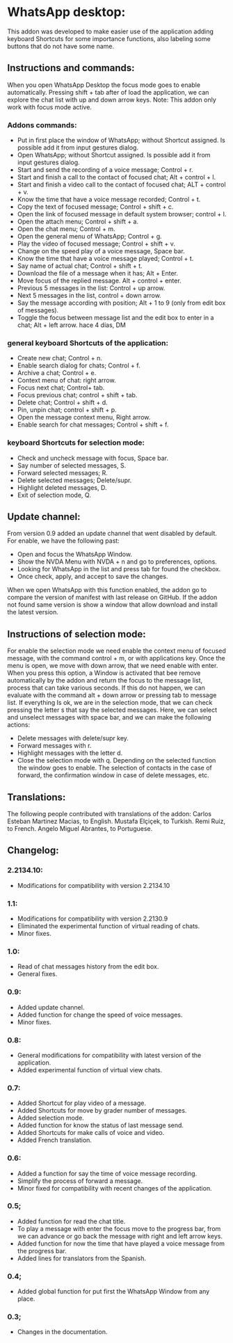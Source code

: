 # WhatsApp desktop:
This addon was developed to make easier use of the application adding keyboard Shortcuts for some importance functions, also labeling some buttons that do not have some name.

## Instructions and commands:
When you open WhatsApp Desktop the focus mode goes to enable automatically. Pressing shift + tab after of load the application, we can explore the chat list with up and down arrow keys.
Note: This addon only work with focus mode active.

### Addons commands:

* Put in first place the window of WhatsApp; without Shortcut assigned. Is possible add it from input gestures dialog.
* Open WhatsApp; without Shortcut assigned. Is possible add it from input gestures dialog.
* Start and send the recording of a voice message; Control + r.
* Start and finish a call to the contact of focused chat; Alt + control + l.
* Start and finish a video call to the contact of focused chat; ALT + control + v.
* Know the time that have a voice message recorded; Control + t.
* Copy the text of focused message; Control + shift + c.
* Open the link of focused message in default system browser; control + l.
* Open the attach menu; Control + shift + a.
* Open the chat menu; Control + m.
* Open the general menu of WhatsApp; Control + g.
* Play the video of focused message; Control + shift + v.
* Change on the speed play of a voice message, Space bar.
* Know the time that have a voice message played; Control + t.
* Say name of actual chat; Control + shift + t.
* Download the file of a message when it has; Alt + Enter.
* Move focus of the replied message. Alt + control + enter.
* Previous 5 messages in the list: Control + up arrow.
* Next 5 messages in the list, control + down arrow.
* Say the message according with position; Alt + 1 to 9 (only from edit box of messages).
* Toggle the focus between message list and the edit box to enter in a chat; Alt + left arrow. hace 4 días,  DM

### general keyboard Shortcuts of the application:

* Create new chat; Control + n.
* Enable search dialog for chats; Control + f.
* Archive a chat; Control + e.
* Context menu of chat: right arrow.
* Focus next chat; Control+ tab.
* Focus previous chat; control + shift + tab.
* Delete chat; Control + shift + d.
* Pin, unpin chat; control + shift + p.
* Open the message context menu, Right arrow.
* Enable search for chat messages; Control + shift + f.

### keyboard Shortcuts for selection mode:

* Check and uncheck message with focus, Space bar.
* Say number of selected messages, S.
* Forward selected messages; R.
* Delete selected messages; Delete/supr.
* Highlight deleted messages, D.
* Exit of selection mode, Q.

## Update channel:
From version 0.9 added an update channel that went disabled by default.
For enable, we have the following past:
* Open and focus the WhatsApp Window.
* Show the NVDA Menu with NVDA + n and go to preferences, options.
* Looking for WhatsApp in the list and press tab for found the checkbox.
* Once check, apply, and accept to save the changes.

When we open WhatsApp with this function enabled, the addon go to compare the version of manifest with last release on GitHub. If the addon not found same version is show a window that allow download and install the latest version.

## Instructions of selection mode:
For enable the selection mode we need enable the context menu of focused message, with the command control + m, or with applications key.
Once the menu is open, we move with down arrow, that we need enable with enter.
When you press this option, a Window is activated that bee remove automatically by the addon and return the focus to the message list, process that can take various seconds. If this do not happen, we can evaluate with the command alt + down arrow or pressing tab to message list.
If everything Is ok, we are in the selection mode, that we can check pressing the letter s that say the selected messages.
Here, we can select and unselect messages with space bar, and we can make the following actions:
* Delete messages with delete/supr key.
* Forward messages with r.
* Highlight messages with the letter d.
* Close the selection mode with q.
Depending on the selected function the window goes to enable. The selection of contacts in the case of forward, the confirmation window in case of delete messages, etc.

## Translations:
The following people contributed with translations of the addon:
	Carlos Esteban Martinez Macias, to English.
	Mustafa Elçiçek, to Turkish.
	Remi Ruiz, to French.
	Angelo Miguel Abrantes, to Portuguese.
	
## Changelog:
### 2.2134.10:

* Modifications for compatibility with version 2.2134.10

### 1.1:

* Modifications for compatibility with version 2.2130.9
* Eliminated the experimental function of virtual reading of chats.
* Minor fixes.

### 1.0:

* Read of chat messages history from the edit box.
* General fixes.

### 0.9:

* Added update channel.
* Added function for change the speed of voice messages.
* Minor fixes.

### 0.8:

* General modifications for compatibility with latest version of the application.
* Added experimental function of virtual view chats.

### 0.7:

* Added Shortcut for play video of a message.
* Added Shortcuts for move by grader number of messages.
* Added selection mode.
* Added function for know the status of last message send.
* Added Shortcuts for make calls of voice and video.
* Added French translation.

### 0.6:

* Added a function for say the time of voice message recording.
* Simplify the process of forward a message.
* Minor fixed for compatibility with recent changes of the application.

### 0.5;

* Added function for read the chat title.
* To play a message with enter the focus move to the progress bar, from we can advance or go back the message with right and left arrow keys.
* Added function for now the time that have played a voice message from the progress bar.
* Added lines for translators from the Spanish.

### 0.4;

* Added global function for put first the WhatsApp Window from any place.

### 0.3;

* Changes in the documentation.
